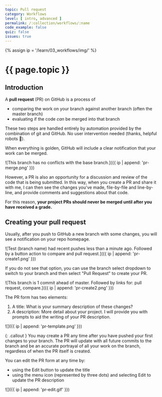 ```yaml
---
topic: Pull request
category: Workflows
level: [ intro, advanced ]
permalink: /:collection/workflows/:name
code_example: false
quiz: false
issues: true
---
```


{% assign ip = '/learn/03_workflows/img/' %}


# {{ page.topic }}

## Introduction
A <b>pull request</b> (PR) on GitHub is a process of

- comparing the work on your branch against another branch (often the master branch)
- evaluating if the code _can_ be merged into that branch

These two steps are handled entirely by automation provided by the combination of git and GitHub. No user intervention needed (thanks, helpful robots <span class="emoji">🤖</span>).

When everything is golden, GitHub will include a clear notification that your work can be merged.

![This branch has no conflicts with the base branch.]({{ ip | append: 'pr-merge.png' }})

However, a PR is also an opportunity for a discussion and review of the code that is being submitted. In this way, when you create a PR and share it with me, I can then see the changes you've made, file-by-file and line-by-line, and provide comments and suggestions about that code.

For this reason, **your project PRs should never be merged until after you have received a grade.**

## Creating your pull request
Usually, after you push to GitHub a new branch with some changes, you will see a notification on your repo homepage.

![Test (branch name) had recent pushes less than a minute ago. Followed by a button action to compare and pull request.]({{ ip | append: 'pr-create1.png' }})

If you do not see that option, you can use the branch select dropdown to switch to your branch and then select "Pull Request" to create your PR.

![This branch is 1 commit ahead of master. Followed by links for: pull request, compare.]({{ ip | append: 'pr-create2.png' }})

The PR form has two elements:

1. A title: What is your summary description of these changes?
2. A description: More detail about your project. I will provide you with prompts to aid the writing of your PR description.

![]({{ ip | append: 'pr-template.png' }})

{: .callout }
You may create a PR any time after you have pushed your first changes to your branch. The PR will update with all future commits to the branch and be an accurate portrayal of all your work on the branch, regardless of when the PR itself is created.

You can edit the PR form at any time by:

- using the Edit button to update the title
- using the menu icon (represented by three dots) and selecting Edit to update the PR description

![]({{ ip | append: 'pr-edit.gif' }})
